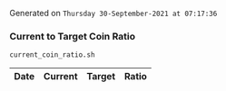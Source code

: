 Generated on `Thursday 30-September-2021 at 07:17:36`

### Current to Target Coin Ratio
`current_coin_ratio.sh`

Date|Current|Target|Ratio
---|---|---|---
